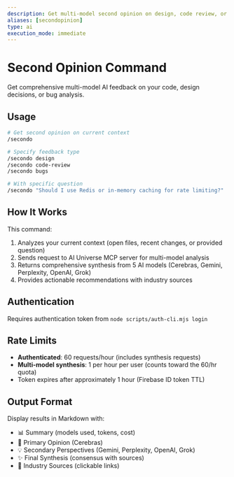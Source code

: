 ```yaml
---
description: Get multi-model second opinion on design, code review, or bugs
aliases: [secondopinion]
type: ai
execution_mode: immediate
---
```


# Second Opinion Command

Get comprehensive multi-model AI feedback on your code, design decisions, or bug analysis.

## Usage

```bash
# Get second opinion on current context
/secondo

# Specify feedback type
/secondo design
/secondo code-review
/secondo bugs

# With specific question
/secondo "Should I use Redis or in-memory caching for rate limiting?"
```

## How It Works

This command:
1. Analyzes your current context (open files, recent changes, or provided question)
2. Sends request to AI Universe MCP server for multi-model analysis
3. Returns comprehensive synthesis from 5 AI models (Cerebras, Gemini, Perplexity, OpenAI, Grok)
4. Provides actionable recommendations with industry sources

## Authentication

Requires authentication token from `node scripts/auth-cli.mjs login`

## Rate Limits

- **Authenticated**: 60 requests/hour (includes synthesis requests)
- **Multi-model synthesis**: 1 per hour per user (counts toward the 60/hr quota)
- Token expires after approximately 1 hour (Firebase ID token TTL)

## Output Format

Display results in Markdown with:
- 📊 Summary (models used, tokens, cost)
- 🎯 Primary Opinion (Cerebras)
- 💡 Secondary Perspectives (Gemini, Perplexity, OpenAI, Grok)
- ✨ Final Synthesis (consensus with sources)
- 🔗 Industry Sources (clickable links)
